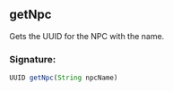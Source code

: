 

## getNpc

Gets the UUID for the NPC with the name.

### Signature:
```js
UUID getNpc(String npcName)
```

